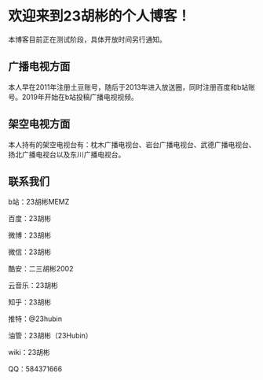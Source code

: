 # 欢迎来到23胡彬的个人博客！

本博客目前正在测试阶段，具体开放时间另行通知。

## 广播电视方面

本人早在2011年注册土豆账号，随后于2013年进入放送圈，同时注册百度和b站账号。2019年开始在b站投稿广播电视视频。

## 架空电视方面

本人持有的架空电视台有：枕木广播电视台、岩台广播电视台、武德广播电视台、扬北广播电视台以及东川广播电视台。

## 联系我们

b站：23胡彬MEMZ

百度：23胡彬

微博：23胡彬

微信：23胡彬

酷安：二三胡彬2002

云音乐：23胡彬

知乎：23胡彬

推特：@23hubin

油管：23胡彬（23Hubin）

wiki：23胡彬

QQ：584371666
